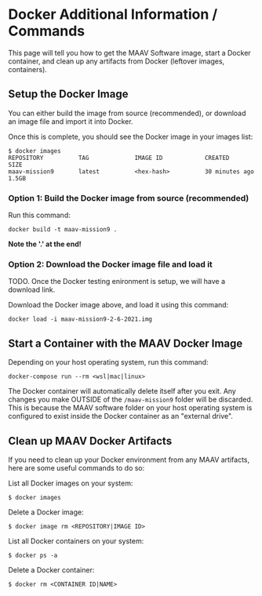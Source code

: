 # Docker Additional Information / Commands
This page will tell you how to get the MAAV Software image, start a Docker
container, and clean up any artifacts from Docker (leftover images, containers).

## Setup the Docker Image

You can either build the image from source (recommended), or download an image
file and import it into Docker.

Once this is complete, you should see the Docker image in your images list:

```
$ docker images
REPOSITORY          TAG             IMAGE ID            CREATED         SIZE
maav-mission9       latest          <hex-hash>          30 minutes ago  1.5GB
```

### Option 1: Build the Docker image from source (recommended)

Run this command:
```
docker build -t maav-mission9 .
```
**Note the '.' at the end!**

### Option 2: Download the Docker image file and load it

TODO. Once the Docker testing enironment is setup, we will have a download link.

Download the Docker image above, and load it using this command:
```
docker load -i maav-mission9-2-6-2021.img
```

## Start a Container with the MAAV Docker Image

Depending on your host operating system, run this command:
```
docker-compose run --rm <wsl|mac|linux>
```

The Docker container will automatically delete itself after you exit. Any changes
you make OUTSIDE of the `/maav-mission9` folder will be discarded. This is because
the MAAV software folder on your host operating system is configured to exist inside
the Docker container as an "external drive".

## Clean up MAAV Docker Artifacts
If you need to clean up your Docker environment from any MAAV artifacts, here
are some useful commands to do so:

List all Docker images on your system:
```
$ docker images
```
Delete a Docker image:
```
$ docker image rm <REPOSITORY|IMAGE ID>
```
List all Docker containers on your system:
```
$ docker ps -a
```
Delete a Docker container:
```
$ docker rm <CONTAINER ID|NAME>
```


